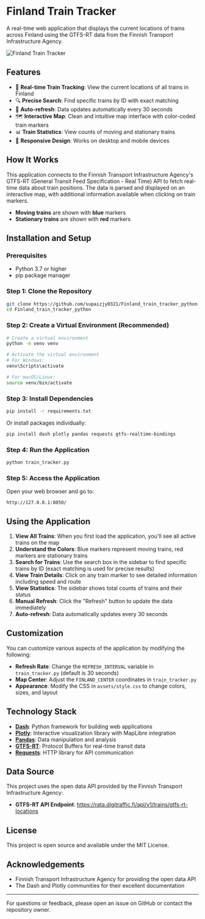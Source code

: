 # Finland Train Tracker

A real-time web application that displays the current locations of trains across Finland using the GTFS-RT data from the Finnish Transport Infrastructure Agency.

![Finland Train Tracker](https://i.imgur.com/JzfJmXV.png)

## Features

- 🚆 **Real-time Train Tracking**: View the current locations of all trains in Finland
- 🔍 **Precise Search**: Find specific trains by ID with exact matching
- 🔄 **Auto-refresh**: Data updates automatically every 30 seconds
- 🗺️ **Interactive Map**: Clean and intuitive map interface with color-coded train markers
- 📊 **Train Statistics**: View counts of moving and stationary trains
- 📱 **Responsive Design**: Works on desktop and mobile devices

## How It Works

This application connects to the Finnish Transport Infrastructure Agency's GTFS-RT (General Transit Feed Specification - Real Time) API to fetch real-time data about train positions. The data is parsed and displayed on an interactive map, with additional information available when clicking on train markers.

- **Moving trains** are shown with **blue** markers
- **Stationary trains** are shown with **red** markers

## Installation and Setup

### Prerequisites

- Python 3.7 or higher
- pip package manager

### Step 1: Clone the Repository

```bash
git clone https://github.com/supaizjy0321/Finland_train_tracker_python.git
cd Finland_train_tracker_python
```

### Step 2: Create a Virtual Environment (Recommended)

```bash
# Create a virtual environment
python -m venv venv

# Activate the virtual environment
# For Windows:
venv\Scripts\activate

# For macOS/Linux:
source venv/bin/activate
```

### Step 3: Install Dependencies

```bash
pip install -r requirements.txt
```

Or install packages individually:

```bash
pip install dash plotly pandas requests gtfs-realtime-bindings
```

### Step 4: Run the Application

```bash
python train_tracker.py
```

### Step 5: Access the Application

Open your web browser and go to:
```
http://127.0.0.1:8050/
```

## Using the Application

1. **View All Trains**: When you first load the application, you'll see all active trains on the map
2. **Understand the Colors**: Blue markers represent moving trains, red markers are stationary trains
3. **Search for Trains**: Use the search box in the sidebar to find specific trains by ID (exact matching is used for precise results)
4. **View Train Details**: Click on any train marker to see detailed information including speed and route
5. **View Statistics**: The sidebar shows total counts of trains and their status
6. **Manual Refresh**: Click the "Refresh" button to update the data immediately
7. **Auto-refresh**: Data automatically updates every 30 seconds

## Customization

You can customize various aspects of the application by modifying the following:

- **Refresh Rate**: Change the `REFRESH_INTERVAL` variable in `train_tracker.py` (default is 30 seconds)
- **Map Center**: Adjust the `FINLAND_CENTER` coordinates in `train_tracker.py`
- **Appearance**: Modify the CSS in `assets/style.css` to change colors, sizes, and layout

## Technology Stack

- **[Dash](https://dash.plotly.com/)**: Python framework for building web applications
- **[Plotly](https://plotly.com/python/)**: Interactive visualization library with MapLibre integration
- **[Pandas](https://pandas.pydata.org/)**: Data manipulation and analysis
- **[GTFS-RT](https://developers.google.com/transit/gtfs-realtime)**: Protocol Buffers for real-time transit data
- **[Requests](https://requests.readthedocs.io/)**: HTTP library for API communication

## Data Source

This project uses the open data API provided by the Finnish Transport Infrastructure Agency:
- **GTFS-RT API Endpoint**: https://rata.digitraffic.fi/api/v1/trains/gtfs-rt-locations

## License

This project is open source and available under the MIT License.

## Acknowledgements

- Finnish Transport Infrastructure Agency for providing the open data API
- The Dash and Plotly communities for their excellent documentation

---

For questions or feedback, please open an issue on GitHub or contact the repository owner.